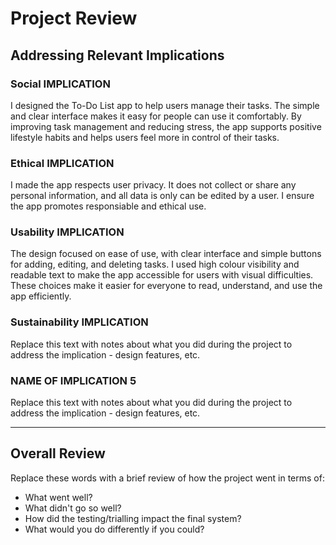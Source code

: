# Project Review

## Addressing Relevant Implications

### Social IMPLICATION

I designed the To-Do List app to help users manage their tasks. The simple and clear interface makes it easy for people can use it comfortably. By improving task management and reducing stress, the app supports positive lifestyle habits and helps users feel more in control of their tasks.


### Ethical IMPLICATION 

I made the app respects user privacy. It does not collect or share any personal information, and all data is only can be edited by a user. I ensure the app promotes responsiable and ethical use.


### Usability IMPLICATION

The design focused on ease of use, with clear interface and simple buttons for adding, editing, and deleting tasks. I used high colour visibility and readable text to make the app accessible for users with visual difficulties. These choices make it easier for everyone to read, understand, and use the app efficiently.


### Sustainability IMPLICATION

Replace this text with notes about what you did during the project to address the implication - design features, etc.


### NAME OF IMPLICATION 5

Replace this text with notes about what you did during the project to address the implication - design features, etc.


---

## Overall Review

Replace these words with a brief review of how the project went in terms of:
- What went well?
- What didn't go so well?
- How did the testing/trialling impact the final system?
- What would you do differently if you could?

